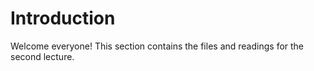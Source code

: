 # Introduction

Welcome everyone! This section contains the files and readings for the second lecture.
